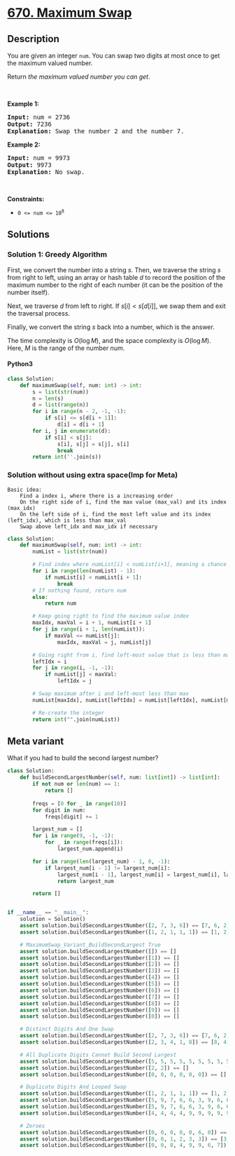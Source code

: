 # [670. Maximum Swap](https://leetcode.com/problems/maximum-swap)


## Description

<!-- description:start -->

<p>You are given an integer <code>num</code>. You can swap two digits at most once to get the maximum valued number.</p>

<p>Return <em>the maximum valued number you can get</em>.</p>

<p>&nbsp;</p>
<p><strong class="example">Example 1:</strong></p>

<pre>
<strong>Input:</strong> num = 2736
<strong>Output:</strong> 7236
<strong>Explanation:</strong> Swap the number 2 and the number 7.
</pre>

<p><strong class="example">Example 2:</strong></p>

<pre>
<strong>Input:</strong> num = 9973
<strong>Output:</strong> 9973
<strong>Explanation:</strong> No swap.
</pre>

<p>&nbsp;</p>
<p><strong>Constraints:</strong></p>

<ul>
	<li><code>0 &lt;= num &lt;= 10<sup>8</sup></code></li>
</ul>

<!-- description:end -->

## Solutions

<!-- solution:start -->

### Solution 1: Greedy Algorithm

First, we convert the number into a string $s$. Then, we traverse the string $s$ from right to left, using an array or hash table $d$ to record the position of the maximum number to the right of each number (it can be the position of the number itself).

Next, we traverse $d$ from left to right. If $s[i] < s[d[i]]$, we swap them and exit the traversal process.

Finally, we convert the string $s$ back into a number, which is the answer.

The time complexity is $O(\log M)$, and the space complexity is $O(\log M)$. Here, $M$ is the range of the number $num$.

<!-- tabs:start -->

#### Python3

```python
class Solution:
    def maximumSwap(self, num: int) -> int:
        s = list(str(num))
        n = len(s)
        d = list(range(n))
        for i in range(n - 2, -1, -1):
            if s[i] <= s[d[i + 1]]:
                d[i] = d[i + 1]
        for i, j in enumerate(d):
            if s[i] < s[j]:
                s[i], s[j] = s[j], s[i]
                break
        return int(''.join(s))
```

### Solution without using extra space(Imp for Meta)
```
Basic idea:
	Find a index i, where there is a increasing order
	On the right side of i, find the max value (max_val) and its index (max_idx)
	On the left side of i, find the most left value and its index (left_idx), which is less than max_val
	Swap above left_idx and max_idx if necessary
```
```python
class Solution:
    def maximumSwap(self, num: int) -> int:
        numList = list(str(num))

        # Find index where numList[i] < numList[i+1], meaning a chance to flip
        for i in range(len(numList) - 1):
            if numList[i] < numList[i + 1]:
                break
        # If nothing found, return num
        else:
            return num

        # Keep going right to find the maximum value index
        maxIdx, maxVal = i + 1, numList[i + 1]
        for j in range(i + 1, len(numList)):
            if maxVal <= numList[j]:
                maxIdx, maxVal = j, numList[j]

        # Going right from i, find left-most value that is less than maxVal
        leftIdx = i
        for j in range(i, -1, -1):
            if numList[j] < maxVal:
                leftIdx = j

        # Swap maximum after i and left-most less than max
        numList[maxIdx], numList[leftIdx] = numList[leftIdx], numList[maxIdx]

        # Re-create the integer
        return int("".join(numList))
```


## Meta variant

What if you had to build the second largest number?
```python
class Solution:
    def buildSecondLargestNumber(self, num: list[int]) -> list[int]:
        if not num or len(num) == 1:
            return []
        
        freqs = [0 for _ in range(10)]
        for digit in num:
            freqs[digit] += 1

        largest_num = []
        for i in range(9, -1, -1):
            for _ in range(freqs[i]):
                largest_num.append(i)

        for i in range(len(largest_num) - 1, 0, -1):
            if largest_num[i - 1] != largest_num[i]:
                largest_num[i - 1], largest_num[i] = largest_num[i], largest_num[i - 1]
                return largest_num

        return []


if __name__ == "__main__":
    solution = Solution()
    assert solution.buildSecondLargestNumber([2, 7, 3, 6]) == [7, 6, 2, 3]
    assert solution.buildSecondLargestNumber([1, 2, 1, 1, 1]) == [1, 2, 1, 1, 1]

    # MaximumSwap_Variant_BuildSecondLargest True
    assert solution.buildSecondLargestNumber([]) == []
    assert solution.buildSecondLargestNumber([1]) == []
    assert solution.buildSecondLargestNumber([2]) == []
    assert solution.buildSecondLargestNumber([3]) == []
    assert solution.buildSecondLargestNumber([4]) == []
    assert solution.buildSecondLargestNumber([5]) == []
    assert solution.buildSecondLargestNumber([6]) == []
    assert solution.buildSecondLargestNumber([7]) == []
    assert solution.buildSecondLargestNumber([8]) == []
    assert solution.buildSecondLargestNumber([9]) == []
    assert solution.buildSecondLargestNumber([0]) == []

    # Distinct Digits And One Swap
    assert solution.buildSecondLargestNumber([2, 7, 3, 6]) == [7, 6, 2, 3]
    assert solution.buildSecondLargestNumber([2, 3, 4, 1, 8]) == [8, 4, 3, 1, 2]

    # All Duplicate Digits Cannot Build Second Largest
    assert solution.buildSecondLargestNumber([5, 5, 5, 5, 5, 5, 5, 5, 5, 5]) == []
    assert solution.buildSecondLargestNumber([2, 2]) == []
    assert solution.buildSecondLargestNumber([0, 0, 0, 0, 0, 0]) == []

    # Duplicate Digits And Looped Swap
    assert solution.buildSecondLargestNumber([1, 2, 1, 1, 1]) == [1, 2, 1, 1, 1]
    assert solution.buildSecondLargestNumber([5, 9, 7, 6, 6, 3, 9, 6, 6]) == [9, 9, 7, 6, 6, 6, 6, 3, 5]
    assert solution.buildSecondLargestNumber([5, 9, 7, 6, 6, 3, 9, 6, 6, 3, 3]) == [9, 9, 7, 6, 6, 6, 6, 3, 5, 3, 3]
    assert solution.buildSecondLargestNumber([4, 4, 4, 4, 9, 9, 9, 9, 9]) == [9, 9, 9, 9, 4, 9, 4, 4, 4]

    # Zeroes
    assert solution.buildSecondLargestNumber([0, 0, 0, 0, 0, 6, 0]) == [0, 6, 0, 0, 0, 0, 0]
    assert solution.buildSecondLargestNumber([0, 0, 1, 2, 3, 3]) == [3, 3, 2, 0, 1, 0]
    assert solution.buildSecondLargestNumber([0, 0, 8, 4, 9, 9, 6, 7]) == [9, 9, 8, 7, 6, 0, 4, 0]
```

